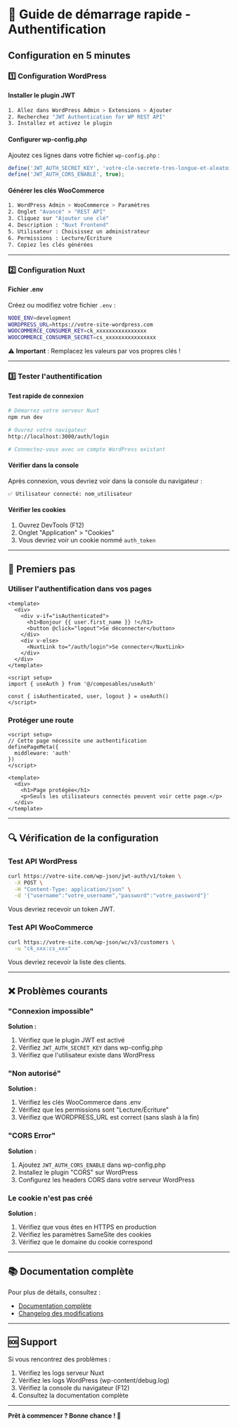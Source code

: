 # 🚀 Guide de démarrage rapide - Authentification

## Configuration en 5 minutes

### 1️⃣ Configuration WordPress

#### Installer le plugin JWT
```bash
1. Allez dans WordPress Admin > Extensions > Ajouter
2. Recherchez "JWT Authentication for WP REST API"
3. Installez et activez le plugin
```

#### Configurer wp-config.php
Ajoutez ces lignes dans votre fichier `wp-config.php` :

```php
define('JWT_AUTH_SECRET_KEY', 'votre-cle-secrete-tres-longue-et-aleatoire-minimum-64-caracteres');
define('JWT_AUTH_CORS_ENABLE', true);
```

#### Générer les clés WooCommerce
```bash
1. WordPress Admin > WooCommerce > Paramètres
2. Onglet "Avancé" > "REST API"
3. Cliquez sur "Ajouter une clé"
4. Description : "Nuxt Frontend"
5. Utilisateur : Choisissez un administrateur
6. Permissions : Lecture/Écriture
7. Copiez les clés générées
```

---

### 2️⃣ Configuration Nuxt

#### Fichier .env
Créez ou modifiez votre fichier `.env` :

```bash
NODE_ENV=development
WORDPRESS_URL=https://votre-site-wordpress.com
WOOCOMMERCE_CONSUMER_KEY=ck_xxxxxxxxxxxxxxxx
WOOCOMMERCE_CONSUMER_SECRET=cs_xxxxxxxxxxxxxxxx
```

⚠️ **Important** : Remplacez les valeurs par vos propres clés !

---

### 3️⃣ Tester l'authentification

#### Test rapide de connexion
```bash
# Démarrez votre serveur Nuxt
npm run dev

# Ouvrez votre navigateur
http://localhost:3000/auth/login

# Connectez-vous avec un compte WordPress existant
```

#### Vérifier dans la console
Après connexion, vous devriez voir dans la console du navigateur :
```
✅ Utilisateur connecté: nom_utilisateur
```

#### Vérifier les cookies
1. Ouvrez DevTools (F12)
2. Onglet "Application" > "Cookies"
3. Vous devriez voir un cookie nommé `auth_token`

---

## 🎯 Premiers pas

### Utiliser l'authentification dans vos pages

```vue
<template>
  <div>
    <div v-if="isAuthenticated">
      <h1>Bonjour {{ user.first_name }} !</h1>
      <button @click="logout">Se déconnecter</button>
    </div>
    <div v-else>
      <NuxtLink to="/auth/login">Se connecter</NuxtLink>
    </div>
  </div>
</template>

<script setup>
import { useAuth } from '@/composables/useAuth'

const { isAuthenticated, user, logout } = useAuth()
</script>
```

### Protéger une route

```vue
<script setup>
// Cette page nécessite une authentification
definePageMeta({
  middleware: 'auth'
})
</script>

<template>
  <div>
    <h1>Page protégée</h1>
    <p>Seuls les utilisateurs connectés peuvent voir cette page.</p>
  </div>
</template>
```

---

## 🔍 Vérification de la configuration

### Test API WordPress
```bash
curl https://votre-site.com/wp-json/jwt-auth/v1/token \
  -X POST \
  -H "Content-Type: application/json" \
  -d '{"username":"votre_username","password":"votre_password"}'
```

Vous devriez recevoir un token JWT.

### Test API WooCommerce
```bash
curl https://votre-site.com/wp-json/wc/v3/customers \
  -u "ck_xxx:cs_xxx"
```

Vous devriez recevoir la liste des clients.

---

## ❌ Problèmes courants

### "Connexion impossible"
**Solution :**
1. Vérifiez que le plugin JWT est activé
2. Vérifiez `JWT_AUTH_SECRET_KEY` dans wp-config.php
3. Vérifiez que l'utilisateur existe dans WordPress

### "Non autorisé"
**Solution :**
1. Vérifiez les clés WooCommerce dans .env
2. Vérifiez que les permissions sont "Lecture/Écriture"
3. Vérifiez que WORDPRESS_URL est correct (sans slash à la fin)

### "CORS Error"
**Solution :**
1. Ajoutez `JWT_AUTH_CORS_ENABLE` dans wp-config.php
2. Installez le plugin "CORS" sur WordPress
3. Configurez les headers CORS dans votre serveur WordPress

### Le cookie n'est pas créé
**Solution :**
1. Vérifiez que vous êtes en HTTPS en production
2. Vérifiez les paramètres SameSite des cookies
3. Vérifiez que le domaine du cookie correspond

---

## 📚 Documentation complète

Pour plus de détails, consultez :
- [Documentation complète](./AUTHENTICATION.md)
- [Changelog des modifications](./CHANGELOG-AUTH.md)

---

## 🆘 Support

Si vous rencontrez des problèmes :
1. Vérifiez les logs serveur Nuxt
2. Vérifiez les logs WordPress (wp-content/debug.log)
3. Vérifiez la console du navigateur (F12)
4. Consultez la documentation complète

---

**Prêt à commencer ? Bonne chance ! 🎉**



















